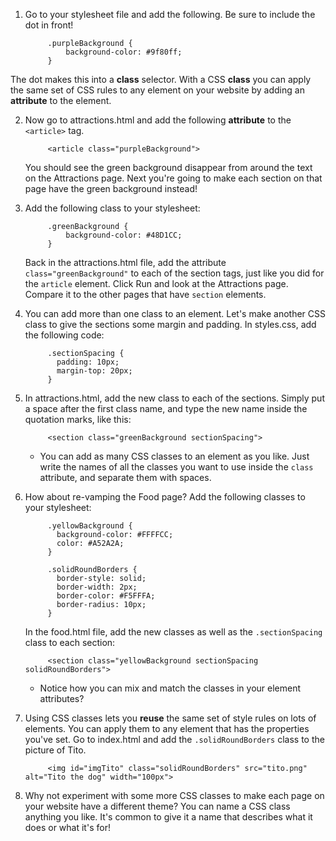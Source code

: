 1. Go to your stylesheet file and add the following. Be sure to include the dot in front!
     ```
          .purpleBackground {
              background-color: #9f80ff;
          }
     ```
The dot makes this into a **class** selector. With a CSS **class** you can apply the same set of CSS rules to any element on your website by adding an **attribute** to the element.

2. Now go to attractions.html and add the following **attribute** to the `<article>` tag.
   ```
        <article class="purpleBackground">
   ```

   You should see the green background disappear from around the text on the Attractions page. Next you're going to make each section on that page have the green background instead!
2. Add the following class to your stylesheet:
   ```
        .greenBackground {
            background-color: #48D1CC;
        }
   ```

   Back in the attractions.html file, add the attribute `class="greenBackground"` to each of the section tags, just like you did for the `article` element. Click Run and look at the Attractions page. Compare it to the other pages that have `section` elements.
3. You can add more than one class to an element. Let's make another CSS class to give the sections some margin and padding. In styles.css, add the following code:
   ```
        .sectionSpacing {
          padding: 10px;
          margin-top: 20px;
        }
   ```
4. In attractions.html, add the new class to each of the sections. Simply put a space after the first class name, and type the new name inside the quotation marks, like this:
   ```
        <section class="greenBackground sectionSpacing">
   ```

   * You can add as many CSS classes to an element as you like. Just write the names of all the classes you want to use inside the `class` attribute, and separate them with spaces.
5. How about re-vamping the Food page? Add the following classes to your stylesheet:

   ```
        .yellowBackground {
          background-color: #FFFFCC;
          color: #A52A2A;
        }

        .solidRoundBorders {
          border-style: solid;
          border-width: 2px;
          border-color: #F5FFFA;
          border-radius: 10px;
        }
   ```

   In the food.html file, add the new classes as well as the `.sectionSpacing` class to each section:

   ```
        <section class="yellowBackground sectionSpacing solidRoundBorders">
   ```

   * Notice how you can mix and match the classes in your element attributes?

6. Using CSS classes lets you **reuse** the same set of style rules on lots of elements. You can apply them to any element that has the properties you've set. Go to index.html and add the `.solidRoundBorders` class to the picture of Tito.
   ```
        <img id="imgTito" class="solidRoundBorders" src="tito.png" alt="Tito the dog" width="100px">
   ```
7. Why not experiment with some more CSS classes to make each page on your website have a different theme? You can name a CSS class anything you like. It's common to give it a name that describes what it does or what it's for!



